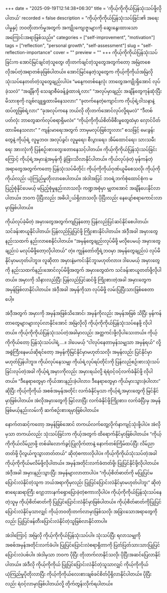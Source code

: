 +++
date = "2025-09-19T12:14:38+06:30"
title = 'ကိုယ့်ကိုကိုယ်ပြန်သုံးသပ်ဖို့လိုပါတယ်'
recorded = false
description = "ကိုယ့်ကိုကိုယ်ပြန်သုံးသပ်ခြင်း၏ အရေးပါမှုနှင့် ဘဝတိုးတက်မှုအတွက် အကျိုးကျေးဇူးများကို ဆွေးနွေးထားသော အကြောင်းအရာဖြစ်သည်။"
categories = ["self-improvement", "motivation"]
tags = ["reflection", "personal growth", "self-assessment"]
slug = "self-reflection-importance"
cover = ""
preview = ""
+++
ကိုယ့်ကိုကိုယ်ပြန်သုံးသပ်ခြင်းက အောင်မြင်ချင်တဲ့သူတွေ၊ တိုးတက်ချင်တဲ့သူတွေအတွက်တော့ အမြဲတစေလိုအပ်တဲ့အရာတစ်ခုဖြစ်ပါတယ်။ အောင်မြင်နေတဲ့သူတွေက ကိုယ့်ကိုကိုယ်အမြဲလို သုံးသပ်နေတတ်တဲ့သူတွေချည်းပါပဲ။ “မနေ့ကတစ်နေ့လုံး ဘာတွေအကျိုးရှိအောင် လုပ်ခဲ့သလဲ” “အချိန်ကို သေချာစီမံခန့်ခွဲထားရဲ့လား” “အလုပ်မှာချည်း အချိန်တွေကုန်ဆုံးပြီး မိသားစုကို လျစ်လျူရှုထားမိနေသလား” “ခုတက်နေတဲ့ကျောင်းက ကိုယ့်ရဲ့ဝါသနာနဲ့ ထပ်တူဖြစ်ရဲ့လား” “ခုအလုပ်ကနေ ဘယ်လို တိုးတက်အောင်လုပ်လို့ရမလဲ” “ဒီတစ်ပတ်လုံး ဘာတွေဆက်လုပ်စရာရှိမလဲ။” “ကိုယ့်ကိုကိုယ်စိတ်ဖိစီးမှုတွေထဲမှာ လှောင်ပိတ်ထားမိနေသလား” “ ကျန်းမာရေးအတွက် ဘာမှမလုပ်ဖြစ်ဘူးလား” စသဖြင့် မေးခွန်းတွေနဲ့ ကိုယ့်ရဲ့ လူမှုဘဝ၊ အလုပ်ခွင်၊ လူမှုရေး၊ စီးပွားရေး၊ အိမ်ထောင်ရေး၊ သားသမီးရေး အားလုံးကို ပြန်စဉ်းစားတွေးတောနေသင့်ပါတယ်။
ကိုယ့်ကိုကိုယ်ပြန်သုံးသပ်ခြင်းကြောင့် ကိုယ့်ရဲ့အမှားနဲ့အမှန်ကို ခွဲခြားသိလာနိုင်ပါတယ်။ ကိုယ်လုပ်ခဲ့တဲ့ မှန်ကန်တဲ့အရာတွေအတွက်ကတော့ ပြန်သုံးသပ်မိတိုင်း ကိုယ့်ကိုကိုယ်ဂုဏ်ယူမိစေသလို၊ ကိုယ့်ကိုကိုယ်လည်း ယုံကြည်မှုတိုးလာစေပါတယ်။ အဲဒါအပြင် ဘဝရဲ့ဘက်စုံထောင်စုံက မပြည့်စုံနိုင်ပေမယ့် မပြည့်စုံမှုနည်းလာသလို၊ ကဏ္ဍအစုံမှာ မျှတအောင် အချိန်ပေးနိုင်လာပါတယ်။ ဘဝက ပိုပြီးလည်း အဓိပါ္ပယ်ရှိလာသလို၊ ပိုပြီးလည်း နေပျော်စရာကောင်းလာမှာဖြစ်ပါတယ်။

ကိုယ်လုပ်ခဲ့မိတဲ့ အမှားတွေအတွက်ကျပြန်တော့ ပြန်လည်ပြင်ဆင်နိုင်စေပါတယ်၊ သင်ခန်းစာယူနိုင်ပါတယ်၊ ပြန်လည်ပြုပြင်ဖို့ ကြိုးစားနိုင်ပါတယ်။ အဲဒီ့အခါ အမှားတွေနည်းသထက် နည်းလာစေနိုင်ပါတယ်။ “အမှန်တွေချည်းလုပ်မိဖို့ မလိုပေမယ့် အမှားတွေချည်းပဲ မလုပ်မိဖို့တော့လိုပါတယ်” တဲ့။ ကျွန်တော်တို့ရဲ့ဘဝမှာ အမှန်တွေချည်းပဲ လုပ်မိနိုင်မှာမဟုတ်ပါဘူး။ လူဆိုတာ အမှားနဲ့မကင်းနိုင်ဘူးမဟုတ်လား။ ဒါပေမယ့် အမှားတွေကို နည်းသထက်နည်းအောင်လုပ်မိဖို့အတွက် အမှားတွေထဲက သင်ခန်းစာယူတတ်ဖို့လိုပါတယ်။ အမှားကို သိနားလည်ပြီး ပြန်လည်ပြင်ဆင်ဖို့ ကြိုးစားတဲ့အခါ အမှားတွေက အမှန်ဖြစ်လာနိုင်ပါတယ်။ အဲဒီ့အခါ အမှန်ကိုသာ လုပ်မိဖို့ လမ်းပြပြီးသားဖြစ်စေတာပေါ့။

အဲဒီ့အတွက် အမှားကို အမှန်အဖြစ်သိအောင်၊ အမှန်ကိုလည်း အမှန်အဖြစ် သိပြီး မှန်ကန်တာတွေများများလုပ်လာနိုင်အောင် အမြဲလိုလို ကိုယ့်ကိုကိုယ်ပြန်သုံးသပ်နေဖို့ လိုပါတယ်။ ကိုယ့်ကိုကိုယ်ပြန်သုံးသပ်တဲ့အခါမှာလည်း အတ္တကင်းဖို့လိုပါသေးတယ်။
ကိုယ့်ကိုကိုယ်တော့ ပြန်သုံးသပ်ပါရဲ့….။ ဒါပေမယ့် “ငါလုပ်နေတာမှန်သမျှသာ အမှန်ရယ်” လို့ အစွဲကြီးနေမယ်ဆိုရင်တော့ အမှန်ကိုမြင်နိုင်မှာမဟုတ်သလို၊ အမှန်လည်း ပြင်နိုင်မှာမဟုတ်ပြန်ပါဘူး။ ကိုယ်လုပ်နေသမျှ၊ ကိုယ်ရဲ့လုပ်ရပ်တိုင်းကို ပြန်လည်စဉ်းစားသုံးသပ်ခြင်းလုပ်တဲ့အခါ ကိုယ့်ရဲ့အမှားကိုလည်း အမှားရယ်လို့ ရဲရဲဝင့်ဝင့်လက်ခံနိုင်ဖို့ လိုပါတယ်။ “ဒီနေရာတွေမှာ ကိုယ်အားနည်းခဲ့ပါလား၊ ဒီနေရာတွေမှာ ကိုယ်မှားသွားခဲ့ပါလား” ဆိုပြီး ကိုယ့်ကိုကိုယ် အစစ်အမှန်အတိုင်း လက်ခံနိုင်မှသာ ကိုယ့်ရဲ့အမှားတွေကို မြင်နိုင်မှာဖြစ်ပါတယ်။ အဲလိုအမှားတွေကို မြင်လာပြီး လက်ခံနိုင်ဖို့ကြိုးစား၊ လက်ခံပြီးမှ အမှန်ဖြစ်မယ့်နည်းလမ်းကို ဆက်စဉ်းစားရမှာဖြစ်ပါတယ်။

နောက်တဆင့်ကတော့ အမှန်ဖြစ်အောင် တကယ်လက်တွေ့လိုက်နာကျင့်သုံးဖို့ပါပဲ။ အဲလိုမှသာ တကယ်လည်း သုံးသပ်ခြင်းက ကိုယ့်အတွက် ထိရောက်နိုင်မှာဖြစ်ပါတယ်။ “ကိုယ့်ကိုကိုယ်လိမ်ညာဖို့ တစ်ခါလောက်ခွင့်ပြုလိုက်တာနဲ့ နောက်တစ်ကြိမ်ထပ်ပြီး လိမ်ညာတတ်ဖို့ ပိုလွယ်ကူသွားတတ်တယ်” ဆိုတဲ့စကားလိုပါပဲ။ ကိုယ့်ကိုကိုယ်သုံးသပ်တဲ့အခါ ကိုယ့်ကိုကိုယ်မလိမ်ဖို့လိုပါတယ်။ အမှန်အတိုင်းလက်ခံတတ်ဖို့၊ ပြုပြင်နိုင်ဖို့လိုပါတယ်။ အဲဒီ့အခါ အမှားနည်းသွားပြီး အမှန်များလာတာပါပဲ။ “ကိုယ့်စိတ်ဓာတ်ကို မပြုပြင်မပြောင်းလဲနိုင်တဲ့သူက ဘယ်အရာကိုမှလည်း ပြုပြင်ပြောင်းလဲနိုင်မှာမဟုတ်ပါဘူး” ဆိုတဲ့ စာရေးဆရာကြီး ဂျော့ဘားနက်ရှောပြောခဲ့တဲ့စကားလိုပါပဲ။ ကိုယ့်ကိုကိုယ်ပြန်သုံးသပ်နေတဲ့သူမှ ကိုယ့်စိတ်ဓာတ်ကို ပြုပြင်ပြောင်းလဲနိုင်မှာဖြစ်ပါတယ်။ ကိုယ့်စိတ်ဓာတ်ကိုပြုပြင်ပြောင်းလဲနိုင်မှသာလျှင် ကိုယ့်ဘဝတိုးတက်လာမှာဖြစ်သလို၊ အခြားသောအရာတွေကိုလည်း ပြုပြင်ဖန်တီးပြောင်းလဲနိုင်တဲ့သူဖြစ်လာနိုင်တာပါ။

အဲဒါကြောင့် အမြဲလို ကိုယ့်ကိုကိုယ်ပြန်သုံးသပ်ပါ။ သုံးသပ်ပြီး ရလာသမျှကို အစစ်အမှန်အတိုင်းလက်ခံပါ။ ပြုပြင်ပြောင်းလဲစရာရှိတာကို ပြတ်ပြတ်သားသားပြုပြင်ပြောင်းလဲပစ်ပါ။ အဲဒါမှသာ ဘဝက ပိုပြီး တိုးတက်လာနိုင်သလို၊ ပိုပြီးအဆင်ပြေလာနိုင်ပါတယ်။ အဲဒီလို ကိုယ့်ကိုကိုယ် ပြုပြင်ပြောင်းလဲနိုင်တဲ့သူသာလျှင် ကိုယ့်ကိုကိုယ် ယုံကြည်မှုပိုတိုးလာပြီး ကိုယ့်ကိုကိုယ်လေးစားချစ်ခင်စိတ်ပိုရှိလာနိုင်ပါတယ်။ ပိုပြီးလည်း ရဲဝင့်လာမှာဖြစ်ပါတယ်လို့ တိုက်တွန်းလိုက်ရပါတယ်။